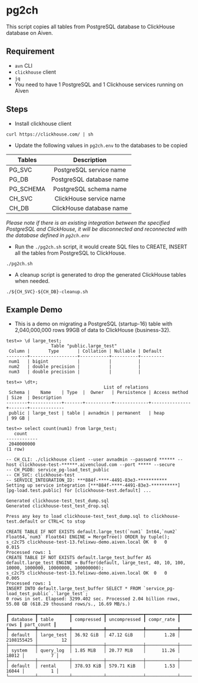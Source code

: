 # pg2ch

This script copies all tables from PostgreSQL database to ClickHouse database on Aiven.

## Requirement

- `avn` CLI
- `clickhouse` client
- `jq`
- You need to have 1 PostgreSQL and 1 Clickhouse services running on Aiven

## Steps

- Install clickhouse client

```curl https://clickhouse.com/ | sh```

- Update the following values in `pg2ch.env` to the databases to be copied

| Tables    | Description              |
| --------- |:------------------------:|
| PG_SVC    | PostgreSQL service name  |
| PG_DB     | PostgreSQL database name |
| PG_SCHEMA | PostgreSQL schema name   |
| CH_SVC    | ClickHouse service name  |
| CH_DB     | ClickHouse database name |


*Please note if there is an existing integration between the specified PostgreSQL and ClickHouse, it will be disconnected and reconnected with the database defined in `pg2ch.env`*

- Run the `./pg2ch.sh` script, it would create SQL files to CREATE, INSERT all the tables from PostgreSQL to ClickHouse.
```
./pg2ch.sh
```

- A cleanup script is generated to drop the generated ClickHouse tables when needed.
```
./${CH_SVC}-${CH_DB}-cleanup.sh
```

## Example Demo
- This is a demo on migrating a PostgreSQL (startup-16) table with 2,040,000,000 rows 99GB of data to ClickHouse (business-32).
```
test=> \d large_test;
                 Table "public.large_test"
 Column |       Type       | Collation | Nullable | Default
--------+------------------+-----------+----------+---------
 num1   | bigint           |           |          |
 num2   | double precision |           |          |
 num3   | double precision |           |          |

test=> \dt+;
                                     List of relations
 Schema |    Name    | Type  |  Owner   | Persistence | Access method | Size  | Description
--------+------------+-------+----------+-------------+---------------+-------+-------------
 public | large_test | table | avnadmin | permanent   | heap          | 99 GB |

test=> select count(num1) from large_test;
   count
------------
 2040000000
(1 row)
```

```
-- CH_CLI: ./clickhouse client --user avnadmin --password ****** --host clickhouse-test-******.aivencloud.com --port ***** --secure
-- CH_PGDB: service_pg-load_test_public
-- CH_SVC: clickhouse-test
-- SERVICE_INTEGRATION_ID: ***884f-****-4491-83e3-***********
Setting up service integration [***884f-****-4491-83e3-**********] [pg-load.test.public] for [clickhouse-test.default] ...

Generated clickhouse-test_test_dump.sql
Generated clickhouse-test_test_drop.sql

Press any key to load clickhouse-test_test_dump.sql to clickhouse-test.default or CTRL+C to stop

CREATE TABLE IF NOT EXISTS default.large_test(`num1` Int64,`num2` Float64,`num3` Float64) ENGINE = MergeTree() ORDER by tuple();
s_c2c75	clickhouse-test-13.felixwu-demo.aiven.local	OK	0	0
0.015
Processed rows: 1
CREATE TABLE IF NOT EXISTS default.large_test_buffer AS default.large_test ENGINE = Buffer(default, large_test, 40, 10, 100, 10000, 1000000, 10000000, 100000000);
s_c2c75	clickhouse-test-13.felixwu-demo.aiven.local	OK	0	0
0.005
Processed rows: 1
INSERT INTO default.large_test_buffer SELECT * FROM `service_pg-load_test_public`.`large_test`;
0 rows in set. Elapsed: 3299.402 sec. Processed 2.04 billion rows, 55.08 GB (618.29 thousand rows/s., 16.69 MB/s.)

┏━━━━━━━━━━┳━━━━━━━━━━━━┳━━━━━━━━━━━━┳━━━━━━━━━━━━━━┳━━━━━━━━━━━━┳━━━━━━━━━━━━┳━━━━━━━━━━━━┓
┃ database ┃ table      ┃ compressed ┃ uncompressed ┃ compr_rate ┃       rows ┃ part_count ┃
┡━━━━━━━━━━╇━━━━━━━━━━━━╇━━━━━━━━━━━━╇━━━━━━━━━━━━━━╇━━━━━━━━━━━━╇━━━━━━━━━━━━╇━━━━━━━━━━━━┩
│ default  │ large_test │ 36.92 GiB  │ 47.12 GiB    │       1.28 │ 2108155425 │         12 │
├──────────┼────────────┼────────────┼──────────────┼────────────┼────────────┼────────────┤
│ system   │ query_log  │ 1.85 MiB   │ 20.77 MiB    │      11.26 │      18012 │          7 │
├──────────┼────────────┼────────────┼──────────────┼────────────┼────────────┼────────────┤
│ default  │ rental     │ 378.93 KiB │ 579.71 KiB   │       1.53 │      16044 │          1 │
└──────────┴────────────┴────────────┴──────────────┴────────────┴────────────┴────────────┘
```
